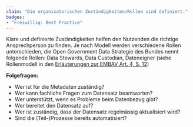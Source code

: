 ```yaml
---
claim: "Die organisatorischen Zuständigkeiten/Rollen sind definiert."
badges:
- "Freiwillig: Best Practice"
---
```


Klare und definierte Zuständigkeiten helfen den Nutzenden die richtige Ansprechperson zu finden. Je nach Modell werden verschiedene Rollen unterschieden, die Open Government Data Strategie des Bundes nennt folgende Rollen: Data Stewards, Data Custodian, Dateneigner (siehe Rollenmodell in den [Erläuterungen zur EMBAV Art. 4, S. 12](https://www.newsd.admin.ch/newsd/message/attachments/84343.pdf))

**Folgefragen:**

* Wer ist für die Metadaten zuständig?
* Wer kann fachliche Fragen zum Datensatz beantworten?
* Wer unterstützt, wenn es Probleme beim Datenbezug gibt?
* Wer bereitet den Datensatz auf?
* Wer ist zuständig, dass der Datensatz regelmässig aktualisiert wird?
* Sind die (Teil-)Prozesse bereits automatisiert?
